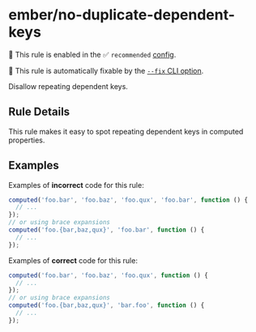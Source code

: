 # ember/no-duplicate-dependent-keys

💼 This rule is enabled in the ✅ `recommended` [config](https://github.com/ember-cli/eslint-plugin-ember#-configurations).

🔧 This rule is automatically fixable by the [`--fix` CLI option](https://eslint.org/docs/latest/user-guide/command-line-interface#--fix).

<!-- end auto-generated rule header -->

Disallow repeating dependent keys.

## Rule Details

This rule makes it easy to spot repeating dependent keys in computed properties.

## Examples

Examples of **incorrect** code for this rule:

```js
computed('foo.bar', 'foo.baz', 'foo.qux', 'foo.bar', function () {
  // ...
});
// or using brace expansions
computed('foo.{bar,baz,qux}', 'foo.bar', function () {
  // ...
});
```

Examples of **correct** code for this rule:

```js
computed('foo.bar', 'foo.baz', 'foo.qux', function () {
  // ...
});
// or using brace expansions
computed('foo.{bar,baz,qux}', 'bar.foo', function () {
  // ...
});
```
